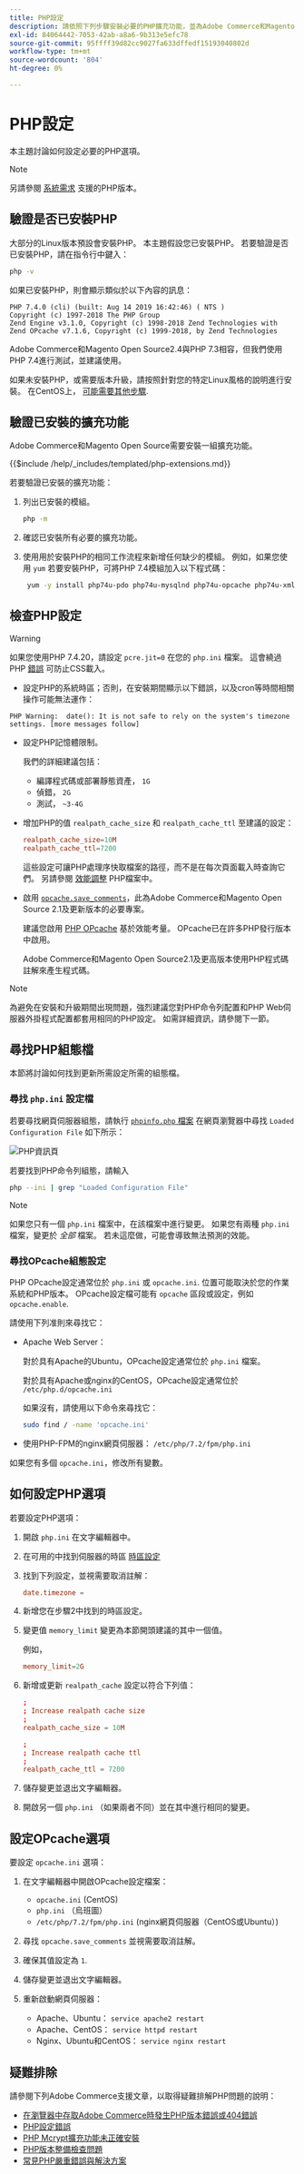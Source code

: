 ```yaml
---
title: PHP設定
description: 請依照下列步驟安裝必要的PHP擴充功能，並為Adobe Commerce和Magento Open Source的內部部署設定必要的PHP設定。
exl-id: 84064442-7053-42ab-a8a6-9b313e5efc78
source-git-commit: 95ffff39d82cc9027fa633dffedf15193040802d
workflow-type: tm+mt
source-wordcount: '804'
ht-degree: 0%

---
```


# PHP設定

本主題討論如何設定必要的PHP選項。

>[!NOTE]
>
>另請參閱 [系統需求](../system-requirements.md) 支援的PHP版本。

## 驗證是否已安裝PHP

大部分的Linux版本預設會安裝PHP。 本主題假設您已安裝PHP。 若要驗證是否已安裝PHP，請在指令行中鍵入：

```bash
php -v
```

如果已安裝PHP，則會顯示類似於以下內容的訊息：

```terminal
PHP 7.4.0 (cli) (built: Aug 14 2019 16:42:46) ( NTS )
Copyright (c) 1997-2018 The PHP Group
Zend Engine v3.1.0, Copyright (c) 1998-2018 Zend Technologies with Zend OPcache v7.1.6, Copyright (c) 1999-2018, by Zend Technologies
```

Adobe Commerce和Magento Open Source2.4與PHP 7.3相容，但我們使用PHP 7.4進行測試，並建議使用。

如果未安裝PHP，或需要版本升級，請按照針對您的特定Linux風格的說明進行安裝。
在CentOS上， [可能需要其他步驟](https://wiki.centos.org/HowTos/php7).

## 驗證已安裝的擴充功能

Adobe Commerce和Magento Open Source需要安裝一組擴充功能。

{{$include /help/_includes/templated/php-extensions.md}}

若要驗證已安裝的擴充功能：

1. 列出已安裝的模組。

   ```bash
   php -m
   ```

1. 確認已安裝所有必要的擴充功能。
1. 使用用於安裝PHP的相同工作流程來新增任何缺少的模組。 例如，如果您使用 `yum` 若要安裝PHP，可將PHP 7.4模組加入以下程式碼：

   ```bash
    yum -y install php74u-pdo php74u-mysqlnd php74u-opcache php74u-xml php74u-gd php74u-devel php74u-mysql php74u-intl php74u-mbstring php74u-bcmath php74u-json php74u-iconv php74u-soap
   ```

## 檢查PHP設定

>[!WARNING]
>
>如果您使用PHP 7.4.20，請設定 `pcre.jit=0` 在您的 `php.ini` 檔案。 這會繞過PHP [錯誤](https://bugs.php.net/bug.php?id=81101) 可防止CSS載入。

- 設定PHP的系統時區；否則，在安裝期間顯示以下錯誤，以及cron等時間相關操作可能無法運作：

```terminal
PHP Warning:  date(): It is not safe to rely on the system's timezone settings. [more messages follow]
```

- 設定PHP記憶體限制。

   我們的詳細建議包括：

   - 編譯程式碼或部署靜態資產， `1G`
   - 偵錯， `2G`
   - 測試， `~3-4G`

- 增加PHP的值 `realpath_cache_size` 和 `realpath_cache_ttl` 至建議的設定：

   ```conf
   realpath_cache_size=10M
   realpath_cache_ttl=7200
   ```

   這些設定可讓PHP處理序快取檔案的路徑，而不是在每次頁面載入時查詢它們。 另請參閱 [效能調整](https://www.php.net/manual/en/ini.core.php) PHP檔案中。

- 啟用 [`opcache.save_comments`](https://www.php.net/manual/en/opcache.configuration.php#ini.opcache.save-comments)，此為Adobe Commerce和Magento Open Source 2.1及更新版本的必要專案。

   建議您啟用 [PHP OPcache](https://www.php.net/manual/en/book.opcache.php) 基於效能考量。 OPcache已在許多PHP發行版本中啟用。

   Adobe Commerce和Magento Open Source2.1及更高版本使用PHP程式碼註解來產生程式碼。

>[!NOTE]
>
>為避免在安裝和升級期間出現問題，強烈建議您對PHP命令列配置和PHP Web伺服器外掛程式配置都套用相同的PHP設定。 如需詳細資訊，請參閱下一節。

## 尋找PHP組態檔

本節將討論如何找到更新所需設定所需的組態檔。

### 尋找 `php.ini` 設定檔

若要尋找網頁伺服器組態，請執行 [`phpinfo.php` 檔案](optional-software.md#create-phpinfophp) 在網頁瀏覽器中尋找 `Loaded Configuration File` 如下所示：

![PHP資訊頁](../../assets/installation/config_phpini-webserver.png)

若要找到PHP命令列組態，請輸入

```bash
php --ini | grep "Loaded Configuration File"
```

>[!NOTE]
>
>如果您只有一個 `php.ini` 檔案中，在該檔案中進行變更。 如果您有兩種 `php.ini` 檔案，變更於 *全部* 檔案。 若未這麼做，可能會導致無法預測的效能。

### 尋找OPcache組態設定

PHP OPcache設定通常位於 `php.ini` 或 `opcache.ini`. 位置可能取決於您的作業系統和PHP版本。 OPcache設定檔可能有 `opcache` 區段或設定，例如 `opcache.enable`.

請使用下列准則來尋找它：

- Apache Web Server：

   對於具有Apache的Ubuntu，OPcache設定通常位於 `php.ini` 檔案。

   對於具有Apache或nginx的CentOS，OPcache設定通常位於 `/etc/php.d/opcache.ini`

   如果沒有，請使用以下命令來尋找它：

   ```bash
   sudo find / -name 'opcache.ini'
   ```

- 使用PHP-FPM的nginx網頁伺服器： `/etc/php/7.2/fpm/php.ini`

如果您有多個 `opcache.ini`，修改所有變數。

## 如何設定PHP選項

若要設定PHP選項：

1. 開啟 `php.ini` 在文字編輯器中。
1. 在可用的中找到伺服器的時區 [時區設定](https://www.php.net/manual/en/timezones.php)
1. 找到下列設定，並視需要取消註解：

   ```conf
   date.timezone =
   ```

1. 新增您在步驟2中找到的時區設定。

1. 變更值 `memory_limit` 變更為本節開頭建議的其中一個值。

   例如，

   ```conf
   memory_limit=2G
   ```

1. 新增或更新 `realpath_cache` 設定以符合下列值：

   ```conf
   ;
   ; Increase realpath cache size
   ;
   realpath_cache_size = 10M
   
   ;
   ; Increase realpath cache ttl
   ;
   realpath_cache_ttl = 7200
   ```

1. 儲存變更並退出文字編輯器。

1. 開啟另一個 `php.ini` （如果兩者不同）並在其中進行相同的變更。

## 設定OPcache選項

要設定 `opcache.ini` 選項：

1. 在文字編輯器中開啟OPcache設定檔案：

   - `opcache.ini` (CentOS)
   - `php.ini` （烏班圖）
   - `/etc/php/7.2/fpm/php.ini` (nginx網頁伺服器（CentOS或Ubuntu）)

1. 尋找 `opcache.save_comments` 並視需要取消註解。
1. 確保其值設定為 `1`.
1. 儲存變更並退出文字編輯器。
1. 重新啟動網頁伺服器：

   - Apache、Ubuntu： `service apache2 restart`
   - Apache、CentOS： `service httpd restart`
   - Nginx、Ubuntu和CentOS： `service nginx restart`

## 疑難排除

請參閱下列Adobe Commerce支援文章，以取得疑難排解PHP問題的說明：

- [在瀏覽器中存取Adobe Commerce時發生PHP版本錯誤或404錯誤](https://support.magento.com/hc/en-us/articles/360033117152-PHP-version-error-or-404-error-when-accessing-Magento-in-browser)
- [PHP設定錯誤](https://support.magento.com/hc/en-us/articles/360034599631-PHP-settings-errors)
- [PHP Mcrypt擴充功能未正確安裝](https://support.magento.com/hc/en-us/articles/360034280132-PHP-mcrypt-extension-not-installed-properly-)
- [PHP版本整備檢查問題](https://support.magento.com/hc/en-us/articles/360033546411)
- [常見PHP嚴重錯誤與解決方案](https://support.magento.com/hc/en-us/articles/360030568432)
